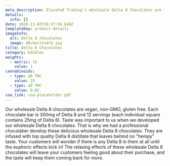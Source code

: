 ```yaml
---
meta_description: Elevated Trading's wholesale Delta 8 Chocolates are the only...
details:
  info: []
date: 2020-11-02T16:37:58.648Z
templateKey: product-details
imageInfo:
  alt: Delta 8 chocolates
  image: d8chocltndrk.jpg
title: Delta 8 Chocolates
category: Edibles
weights:
  - metric: lb
    value: 1
cannabinoids:
  - type: ∆8 THC
    value: 25
  - type: ∆9 THC
    value: 0.02
coa_link: coa-placeholder.pdf
---
```


Our wholesale Delta 8 chocolates are vegan, non-GMO, gluten free. Each chocolate bar is 300mg of Delta 8 and 12 servings (each individual square contains 25mg of Delta 8). Taste was important to us when we developed our wholesale Delta 8 chocolates. That is why we had a professional chocolatier develop these delicious wholesale Delta 8 chocolates. They are infused with top quality Delta 8 distillate that leaves behind no "hempy" taste. Your customers will wonder if there is any Delta 8 in them at all until the euphoric effects kick in! The relaxing effects of these wholesale Delta 8 chocolates will leave your customers feeling good about their purchase, and the taste will keep them coming back for more.
